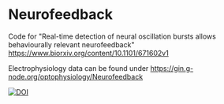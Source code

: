 # Neurofeedback
Code for "Real-time detection of neural oscillation bursts allows behaviourally relevant neurofeedback"
https://www.biorxiv.org/content/10.1101/671602v1

Electrophysiology data can be found under https://gin.g-node.org/optophysiology/Neurofeedback



[![DOI](https://zenodo.org/badge/232104000.svg)](https://zenodo.org/badge/latestdoi/232104000)

